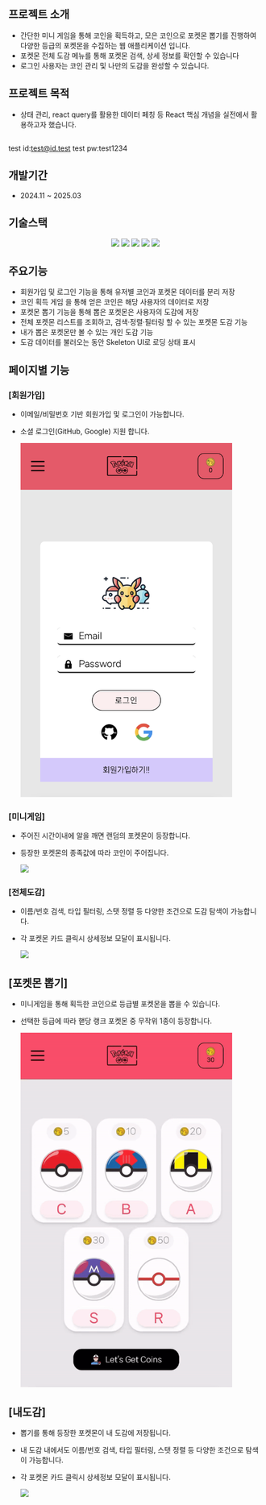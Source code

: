 ## 프로젝트 소개

- 간단한 미니 게임을 통해 코인을 획득하고, 모은 코인으로 포켓몬 뽑기를 진행하여 다양한 등급의 포켓몬을 수집하는 웹 애플리케이션 입니다.
- 포켓몬 전체 도감 메뉴를 통해 포켓몬 검색, 상세 정보를 확인할 수 있습니다
- 로그인 사용자는 코인 관리 및 나만의 도감을 완성할 수 있습니다.

## 프로젝트 목적

- 상태 관리, react query를 활용한 데이터 페칭 등 React 핵심 개념을 실전에서 활용하고자 했습니다.

##

test id:test@id.test
test pw:test1234

## 개발기간

- 2024.11 ~ 2025.03

## 기술스택

<p align="center">
  <img src="https://img.shields.io/badge/Next.js-000000?style=for-the-badge&logo=nextdotjs&logoColor=white"/>
  <img src="https://img.shields.io/badge/React_Context-61DAFB?style=for-the-badge&logo=react&logoColor=white"/>
  <img src="https://img.shields.io/badge/ReactQuery-FF4154?style=for-the-badge&logo=reactquery&logoColor=white"/>
  <img src="https://img.shields.io/badge/TailwindCSS-06B6D4?style=for-the-badge&logo=tailwindcss&logoColor=white"/>
  <img src="https://img.shields.io/badge/Firebase-FFCA28?style=for-the-badge&logo=firebase&logoColor=black"/>
</p>

## 주요기능

- 회원가입 및 로그인 기능을 통해 유저별 코인과 포켓몬 데이터를 분리 저장
- 코인 획득 게임 을 통해 얻은 코인은 해당 사용자의 데이터로 저장
- 포켓몬 뽑기 기능을 통해 뽑은 포켓몬은 사용자의 도감에 저장
- 전체 포켓몬 리스트를 조회하고, 검색·정렬·필터링 할 수 있는 포켓몬 도감 기능
- 내가 뽑은 포켓몬만 볼 수 있는 개인 도감 기능
- 도감 데이터를 불러오는 동안 Skeleton UI로 로딩 상태 표시

## 페이지별 기능

### [회원가입]

- 이메일/비밀번호 기반 회원가입 및 로그인이 가능합니다.
- 소셜 로그인(GitHub, Google) 지원 합니다.

  <img src="./public/img/singup_page.png" width="420"/>

### [미니게임]

- 주어진 시간이내에 알을 깨면 랜덤의 포켓몬이 등장합니다.
- 등장한 포켓몬의 종족값에 따라 코인이 주어집니다.

  <img src="./public/img/game_page.gif" width="420"/>

### [전체도감]

- 이름/번호 검색, 타입 필터링, 스탯 정렬 등 다양한 조건으로 도감 탐색이 가능합니다.
- 각 포켓몬 카드 클릭시 상세정보 모달이 표시됩니다.

  <img src="./public/img/book_page.gif" width="420"/>

## [포켓몬 뽑기]

- 미니게임을 통해 획득한 코인으로 등급별 포켓몬을 뽑을 수 있습니다.
- 선택한 등급에 따라 핻당 랭크 포켓몬 중 무작위 1종이 등장합니다.

  <img src="./public/img/gacha_page.gif" width="420"/>

## [내도감]

- 뽑기를 통해 등장한 포켓몬이 내 도감에 저장됩니다.
- 내 도감 내에서도 이름/번호 검색, 타입 필터링, 스탯 정렬 등 다양한 조건으로 탐색이 가능합니다.
- 각 포켓몬 카드 클릭시 상세정보 모달이 표시됩니다.

  <img src="./public/img/mybook_page.gif" width="420"/>
